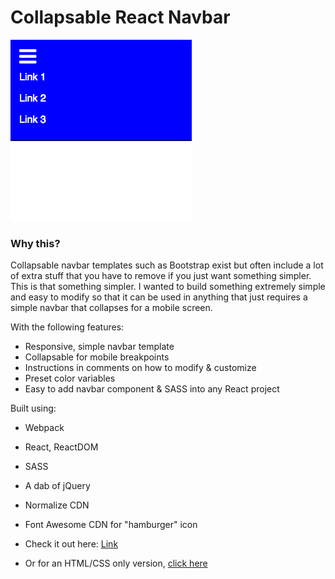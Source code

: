 Collapsable React Navbar
======

<kbd>![Image](react-nav.png)</kbd>

### Why this?

Collapsable navbar templates such as Bootstrap exist but often include a lot of extra stuff that you have to remove if you just want something simpler. This is that something simpler. I wanted to build something extremely simple and easy to modify so that it can be used in anything that just requires a simple navbar that collapses for a mobile screen.

With the following features:

* Responsive, simple navbar template
* Collapsable for mobile breakpoints
* Instructions in comments on how to modify & customize
* Preset color variables
* Easy to add navbar component & SASS into any React project

Built using:

* Webpack
* React, ReactDOM
* SASS
* A dab of jQuery
* Normalize CDN
* Font Awesome CDN for "hamburger" icon

* Check it out here: [Link]
* Or for an HTML/CSS only version, [click here]

[Link]: http://reactnav-danbuda.surge.sh/
[click here]: https://github.com/DanBuda11/navbar-html


